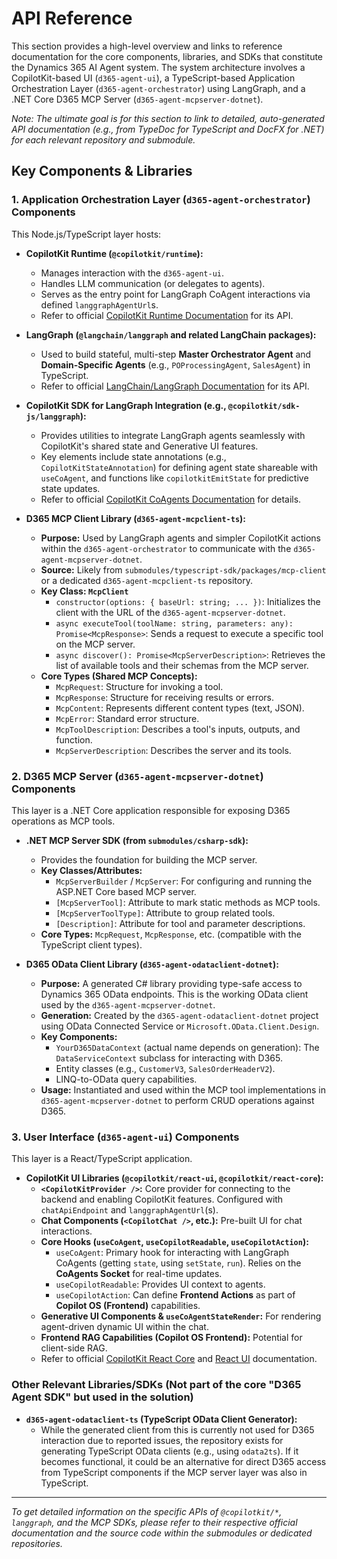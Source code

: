 # API Reference

This section provides a high-level overview and links to reference documentation for the core components, libraries, and SDKs that constitute the Dynamics 365 AI Agent system. The system architecture involves a CopilotKit-based UI (`d365-agent-ui`), a TypeScript-based Application Orchestration Layer (`d365-agent-orchestrator`) using LangGraph, and a .NET Core D365 MCP Server (`d365-agent-mcpserver-dotnet`).

*Note: The ultimate goal is for this section to link to detailed, auto-generated API documentation (e.g., from TypeDoc for TypeScript and DocFX for .NET) for each relevant repository and submodule.*

## Key Components & Libraries

### 1. Application Orchestration Layer (`d365-agent-orchestrator`) Components

This Node.js/TypeScript layer hosts:

*   **CopilotKit Runtime (`@copilotkit/runtime`):**
    *   Manages interaction with the `d365-agent-ui`.
    *   Handles LLM communication (or delegates to agents).
    *   Serves as the entry point for LangGraph CoAgent interactions via defined `langgraphAgentUrl`s.
    *   Refer to official [CopilotKit Runtime Documentation](https://docs.copilotkit.ai/) for its API.

*   **LangGraph (`@langchain/langgraph` and related LangChain packages):**
    *   Used to build stateful, multi-step **Master Orchestrator Agent** and **Domain-Specific Agents** (e.g., `POProcessingAgent`, `SalesAgent`) in TypeScript.
    *   Refer to official [LangChain/LangGraph Documentation](https://js.langchain.com/docs/langgraph) for its API.

*   **CopilotKit SDK for LangGraph Integration (e.g., `@copilotkit/sdk-js/langgraph`):**
    *   Provides utilities to integrate LangGraph agents seamlessly with CopilotKit's shared state and Generative UI features.
    *   Key elements include state annotations (e.g., `CopilotKitStateAnnotation`) for defining agent state shareable with `useCoAgent`, and functions like `copilotkitEmitState` for predictive state updates.
    *   Refer to official [CopilotKit CoAgents Documentation](https://docs.copilotkit.ai/coagents) for details.

*   **D365 MCP Client Library (`d365-agent-mcpclient-ts`):**
    *   **Purpose:** Used by LangGraph agents and simpler CopilotKit actions within the `d365-agent-orchestrator` to communicate with the `d365-agent-mcpserver-dotnet`.
    *   **Source:** Likely from `submodules/typescript-sdk/packages/mcp-client` or a dedicated `d365-agent-mcpclient-ts` repository.
    *   **Key Class: `McpClient`**
        *   `constructor(options: { baseUrl: string; ... })`: Initializes the client with the URL of the `d365-agent-mcpserver-dotnet`.
        *   `async executeTool(toolName: string, parameters: any): Promise<McpResponse>`: Sends a request to execute a specific tool on the MCP server.
        *   `async discover(): Promise<McpServerDescription>`: Retrieves the list of available tools and their schemas from the MCP server.
    *   **Core Types (Shared MCP Concepts):**
        *   `McpRequest`: Structure for invoking a tool.
        *   `McpResponse`: Structure for receiving results or errors.
        *   `McpContent`: Represents different content types (text, JSON).
        *   `McpError`: Standard error structure.
        *   `McpToolDescription`: Describes a tool's inputs, outputs, and function.
        *   `McpServerDescription`: Describes the server and its tools.

### 2. D365 MCP Server (`d365-agent-mcpserver-dotnet`) Components

This layer is a .NET Core application responsible for exposing D365 operations as MCP tools.

*   **.NET MCP Server SDK (from `submodules/csharp-sdk`):**
    *   Provides the foundation for building the MCP server.
    *   **Key Classes/Attributes:**
        *   `McpServerBuilder` / `McpServer`: For configuring and running the ASP.NET Core based MCP server.
        *   `[McpServerTool]`: Attribute to mark static methods as MCP tools.
        *   `[McpServerToolType]`: Attribute to group related tools.
        *   `[Description]`: Attribute for tool and parameter descriptions.
    *   **Core Types:** `McpRequest`, `McpResponse`, etc. (compatible with the TypeScript client types).

*   **D365 OData Client Library (`d365-agent-odataclient-dotnet`):**
    *   **Purpose:** A generated C# library providing type-safe access to Dynamics 365 OData endpoints. This is the working OData client used by the `d365-agent-mcpserver-dotnet`.
    *   **Generation:** Created by the `d365-agent-odataclient-dotnet` project using OData Connected Service or `Microsoft.OData.Client.Design`.
    *   **Key Components:**
        *   `YourD365DataContext` (actual name depends on generation): The `DataServiceContext` subclass for interacting with D365.
        *   Entity classes (e.g., `CustomerV3`, `SalesOrderHeaderV2`).
        *   LINQ-to-OData query capabilities.
    *   **Usage:** Instantiated and used within the MCP tool implementations in `d365-agent-mcpserver-dotnet` to perform CRUD operations against D365.

### 3. User Interface (`d365-agent-ui`) Components

This layer is a React/TypeScript application.

*   **CopilotKit UI Libraries (`@copilotkit/react-ui`, `@copilotkit/react-core`):**
    *   **`<CopilotKitProvider />`:** Core provider for connecting to the backend and enabling CopilotKit features. Configured with `chatApiEndpoint` and `langgraphAgentUrl`(s).
    *   **Chat Components (`<CopilotChat />`, etc.):** Pre-built UI for chat interactions.
    *   **Core Hooks (`useCoAgent`, `useCopilotReadable`, `useCopilotAction`):**
        *   `useCoAgent`: Primary hook for interacting with LangGraph CoAgents (getting `state`, using `setState`, `run`). Relies on the **CoAgents Socket** for real-time updates.
        *   `useCopilotReadable`: Provides UI context to agents.
        *   `useCopilotAction`: Can define **Frontend Actions** as part of **Copilot OS (Frontend)** capabilities.
    *   **Generative UI Components & `useCoAgentStateRender`:** For rendering agent-driven dynamic UI within the chat.
    *   **Frontend RAG Capabilities (Copilot OS Frontend):** Potential for client-side RAG.
    *   Refer to official [CopilotKit React Core](https://docs.copilotkit.ai/reference/hooks) and [React UI](https://docs.copilotkit.ai/reference/components) documentation.

### Other Relevant Libraries/SDKs (Not part of the core "D365 Agent SDK" but used in the solution)

*   **`d365-agent-odataclient-ts` (TypeScript OData Client Generator):**
    *   While the generated client from this is currently not used for D365 interaction due to reported issues, the repository exists for generating TypeScript OData clients (e.g., using `odata2ts`). If it becomes functional, it could be an alternative for direct D365 access from TypeScript components if the MCP server layer was also in TypeScript.

---

*To get detailed information on the specific APIs of `@copilotkit/*`, `langgraph`, and the MCP SDKs, please refer to their respective official documentation and the source code within the submodules or dedicated repositories.*
